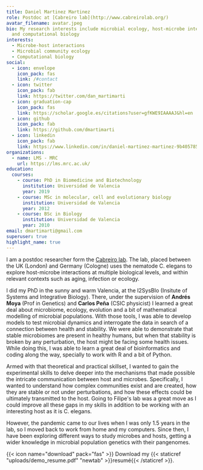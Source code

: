 ```yaml
---
title: Daniel Martinez Martinez
role: Postdoc at [Cabreiro lab](http://www.cabreirolab.org/)
avatar_filename: avatar.jpeg
bio: My research interests include microbial ecology, host-microbe interactions
  and computational biology
interests:
  - Microbe-host interactions
  - Microbial community ecology
  - Computational biology
social:
  - icon: envelope
    icon_pack: fas
    link: /#contact
  - icon: twitter
    icon_pack: fab
    link: https://twitter.com/dan_martimarti
  - icon: graduation-cap
    icon_pack: fas
    link: https://scholar.google.es/citations?user=gfKWE9IAAAAJ&hl=en
  - icon: github
    icon_pack: fab
    link: https://github.com/dmartimarti
  - icon: linkedin
    icon_pack: fab
    link: https://www.linkedin.com/in/daniel-martinez-martinez-9b405785/
organizations:
  - name: LMS - MRC
    url: https://lms.mrc.ac.uk/
education:
  courses:
    - course: PhD in Biomedicine and Biotechnology
      institution: Universidad de Valencia
      year: 2019
    - course: MSc in molecular, cell and evolutionary biology
      institution: Universidad de Valencia
      year: 2012
    - course: BSc in Biology
      institution: Universidad de Valencia
      year: 2010
email: dmartimarti@gmail.com
superuser: true
highlight_name: true
---
```


I am a postdoc researcher form the [Cabreiro lab](http://www.cabreirolab.org/). The lab, placed between the UK (London) and Germany (Cologne) uses the nematode C. elegans to explore host-microbe interactions at multiple biological levels, and within relevant contexts such as aging, infection or ecology.

I did my PhD in the sunny and warm Valencia, at the I2SysBIo (Insitute of Systems and Integrative Biology). There, under the supervision of **Andrés Moya** (Prof in Genetics) and **Carlos Peña** (CSIC physicist) I learned a great deal about microbiome, ecology, evolution and a bit of mathematical modelling of microbial populations. With those tools, I was able to develop models to test microbial dynamics and interrogate the data in search of a connection between health and stability. We were able to demonstrate that stable microbiomes are present in healthy humans, but when that stability is broken by any perturbation, the host might be facing some health issues. While doing this, I was able to learn a great deal of bioinformatics and coding along the way, specially to work with R and a bit of Python.

Armed with that theoretical and practical skillset, I wanted to gain the experimental skills to delve deeper into the mechanisms that made possible the intricate communication between host and microbes. Specifically, I wanted to understand how complex communities exist and are created, how they are stable or not under perturbations, and how these effects could be ultimately transmitted to the host. Going to Filipe's lab was a great move as I could improve all these gaps in my skills in addition to be working with an interesting host as it is C. elegans.

However, the pandemic came to our lives when I was only 1.5 years in the lab, so I moved back to work from home and my computers. Since then, I have been exploring different ways to study microbes and hosts, getting a wider knowledge in microbial population genetics with their pangenomes.

{{< icon name="download" pack="fas" >}} Download my {{< staticref "uploads/demo_resume.pdf" "newtab" >}}resumé{{< /staticref >}}.
